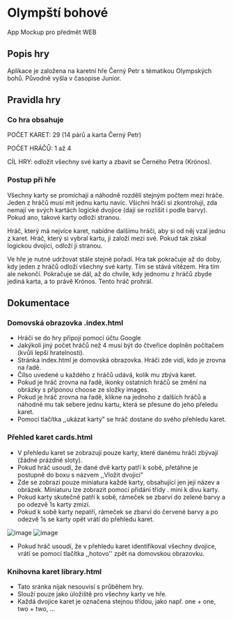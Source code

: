 # Olympští bohové
App Mockup pro předmět WEB

## Popis hry
Aplikace je založena na karetní hře Černý Petr s tématikou Olympských bohů. Původně vyšla v časopise Junior.

## Pravidla hry

### Co hra obsahuje
POČET KARET: 29 (14 párů a karta Černý Petr)

POČET HRÁČŮ: 1 až 4

CÍL HRY: odložit všechny své karty a zbavit se Černého Petra (Krónos).

### Postup při hře
Všechny karty se promíchají a náhodně rozdělí stejným počtem mezi hráče. Jeden z hráčů musí mít jednu kartu navíc. Všichni hráči si zkontrolují, zda nemají ve svých kartách
logické dvojice (dají se rozlišit i podle barvy). Pokud ano, takové karty odloží stranou.

Hráč, který má nejvíce karet, nabídne dalšímu hráči, aby si od něj vzal jednu z karet. Hráč, který si vybral kartu, ji založí mezi své. Pokud tak získal logickou dvojici,
odloží ji stranou.

Ve hře je nutné udržovat stále stejné pořadí. Hra tak pokračuje až do doby, kdy jeden z hráčů odloží všechny své karty. Tím se stává vítězem. Hra tím ale nekončí.
Pokračuje se dál, až do chvíle, kdy jednomu z hráčů zbyde jediná karta, a to právě Krónos. Tento hráč prohrál.


## Dokumentace
### Domovská obrazovka .index.html
- Hráči se do hry připojí pomocí účtu Google
- Jakýkoli jiný počet hráčů než 4 musí být do čtveřice doplněn počítačem (kvůli lepší hratelnosti).
- Stránka index.html je domovská obrazovka. Hráči zde vidí, kdo je zrovna na řadě.
- Čílso uvedené u každého z hráčů udává, kolik mu zbývá karet.
- Pokud je hráč zrovna na řadě, ikonky ostatních hráčů se změní na obrázky s příponou choose ze složky images.
- Pokud je hráč zrovna na řadě, klikne na jednoho z dalších hráčů a náhodně mu tak sebere jednu kartu, která se přesune do jeho přeledu karet.
- Pomocí tlačítka ,,ukázat karty" se hráč dostane do svého přehledu karet.

### Přehled karet cards.html
- V přehledu karet se zobrazují pouze karty, které danému hráči zbývají (žádné prázdné sloty).
- Pokud hráč usoudí, že dané dvě karty patří k sobě, přetáhne je postupně do boxu s názvem ,,Vložit dvojici"
- Zde se zobrazí pouze miniatura každé karty, obsahující jen její název a obrázek. Miniaturu lze zobrazit pomocí přidání třídy . mini k divu karty.
 - Pokud karty skutečně patří k sobě, rámeček se zbarví do zelené barvy a po odezvě 1s karty zmizí.
 - Pokud k sobě karty nepatří, rámeček se zbarví do červené barvy a po odezvě 1s se karty opět vrátí do přehledu karet.

![image](https://user-images.githubusercontent.com/70745566/116518705-e5fa9280-a8d0-11eb-911a-2f102ebd9d62.png)
![image](https://user-images.githubusercontent.com/70745566/116518970-37a31d00-a8d1-11eb-9b30-b1a36194c9e0.png)



- Pokud hráč usoudí, že v přehledu karet identifikoval všechny dvojice, vrátí se pomocí tlačítka ,,hotovo'' zpět na domovskou obrazovku.

### Knihovna karet library.html
- Tato sránka nijak nesouvisí s průběhem hry.
- Slouží pouze jako úložiště pro všechny karty ve hře.
- Každá dvojice karet je označena stejnou třídou, jako např. one + one, two + two, ...












